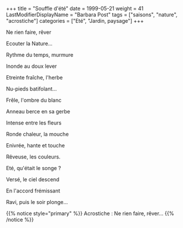 +++
title = "Souffle d'été"
date = 1999-05-21
weight = 41
LastModifierDisplayName = "Barbara Post"
tags = ["saisons", "nature", "acrostiche"]
categories = ["Eté", "Jardin, paysage"]
+++

Ne rien faire, rêver

Ecouter la Nature...

Rythme du temps, murmure

Inonde au doux lever

Etreinte fraîche, l'herbe

Nu-pieds batifolant...

Frêle, l'ombre du blanc

Anneau berce en sa gerbe

Intense entre les fleurs

Ronde chaleur, la mouche

Enivrée, hante et touche

Rêveuse, les couleurs.

Eté, qu'était le songe ?

Versé, le ciel descend

En l'accord frémissant

Ravi, puis le soir plonge...

{{% notice style="primary" %}}
Acrostiche : Ne rien faire, rêver...
{{% /notice %}}
